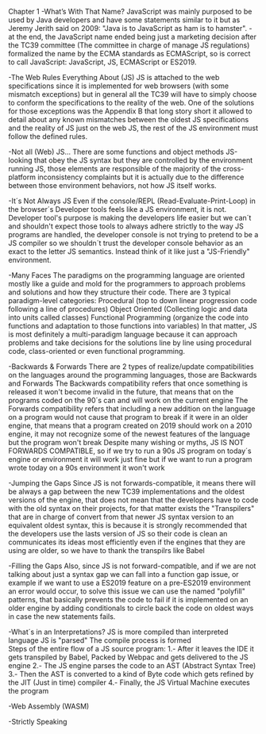 Chapter 1 
-What’s With That Name? 
JavaScript was mainly purposed to be used by Java developers and have some statements similar to it but as Jeremy Jerith said on 2009: "Java is to JavaScript as ham is to hamster". - at the end, the JavaScript name ended being just a marketing decision after the TC39 committee (The committee in charge of manage JS regulations) formalized the name by the ECMA standards as ECMAScript, so is correct to call JavaScript: JavaScript, JS, ECMAScript or ES2019. 
 
 
-The Web Rules Everything About (JS) 
JS is attached to the web specifications since it is implemented for web browsers (with some mismatch exceptions) but in general all the TC39 will have to simply choose to conform the specifications to the reality of the web. 
One of the solutions for those exceptions was the Appendix B that long story short it allowed to detail about any known mismatches between the oldest JS specifications and the reality of JS just on the web JS, the rest of the JS environment must follow the defined rules. 
 
 
-Not all (Web) JS... 
There are some functions and object methods JS-looking that obey the JS syntax but they are controlled by the environment running JS, those elements are responsible of the majority of the cross-platform inconsistency complaints but it is actually due to the difference between those environment behaviors, not how JS itself works. 
 
 
-It´s Not Always JS 
Even if the console/REPL (Read-Evaluate-Print-Loop) in the browser´s Developer tools feels like a JS environment, it is not. Developer tool's purpose is making the developers life easier but we can´t and shouldn't expect those tools to always adhere strictly to the way JS programs are handled, the developer console is not trying to pretend to be a JS compiler so we shouldn´t trust the developer console behavior as an exact to the letter JS semantics. Instead think of it like just a "JS-Friendly" environment. 
 
 
-Many Faces 
The paradigms on the programming language are oriented mostly like a guide and mold for the programmers to approach problems and solutions and how they structure their code. There are 3 typical paradigm-level categories: 
    Procedural (top to down linear progression code following a line of procedures) 
    Object Oriented (Collecting logic and data into units called classes) 
    Functional Programming (organize the code into functions and adaptation to those functions into variables) 
In that matter, JS is most definitely a multi-paradigm language because it can approach problems and take decisions for the solutions line by line using procedural code, class-oriented or even functional programming. 
 
 
-Backwards & Forwards 
There are 2 types of realize/update compatibilities on the languages around the programming languages, those are Backwards and Forwards 
The Backwards compatibility refers that once something is released it won't become invalid in the future, that means that on the programs coded on the 90´s can and will work on the current engine 
The Forwards compatibility refers that including a new addition on the language on a program would not cause that program to break if it were in an older engine, that means that a program created on 2019 should work on a 2010 engine, it may not recognize some of the newest features of the language but the program won't break 
Despite many wishing or myths, JS IS NOT FORWARDS COMPATIBLE, so if we try to run a 90s JS program on today´s engine or environment it will work just fine but if we want to run a program wrote today on a 90s environment it won't work 
 
 
-Jumping the Gaps 
Since JS is not forwards-compatible, it means there will be always a gap between the new TC39 implementations and the oldest versions of the engine, that does not mean that the developers have to code with the old syntax on their projects, for that matter exists the "Transpilers" that are in charge of convert from that newer JS syntax version to an equivalent oldest syntax, this is because it is strongly recommended that the developers use the lasts version of JS so their code is clean an communicates its ideas most efficiently even if the engines that they are using are older, so we have to thank the transpilrs like Babel 
 
 
-Filling the Gaps 
Also, since JS is not forward-compatible, and if we are not talking about just a syntax gap we can fall into a function gap issue, or example if we want to use a ES2019 feature on a pre-ES2019 environment an error would occur, to solve this issue we can use the named "polyfill" patterns, that basically prevents the code to fail if it is implemented on an older engine by adding conditionals to circle back the code on oldest ways in case the new statements fails. 
 
 
-What´s in an Interpretations? 
JS is more compiled than interpreted language 
JS is "parsed" 
The compile process is formed  
Steps of the entire flow of a JS source program: 
1.- After it leaves the IDE it gets transpiled by Babel, Packed by Webpac and gets delivered to the JS engine 
2.- The JS engine parses the code to an AST (Abstract Syntax Tree) 
3.- Then the AST is converted to a kind of Byte code which gets refined by the JIT (Just in time) compiler 
4.- Finally, the JS Virtual Machine executes the program 
 
 
-Web Assembly (WASM) 
 
 
-Strictly Speaking 